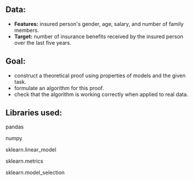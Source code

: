 ## Data:

- **Features:** insured person's gender, age, salary, and number of family members.
- **Target:** number of insurance benefits received by the insured person over the last five years.

## Goal:

- construct a theoretical proof using properties of models and the given task.
- formulate an algorithm for this proof.
- check that the algorithm is working correctly when applied to real data.

## Libraries used:

pandas

numpy

sklearn.linear_model

sklearn.metrics

sklearn.model_selection